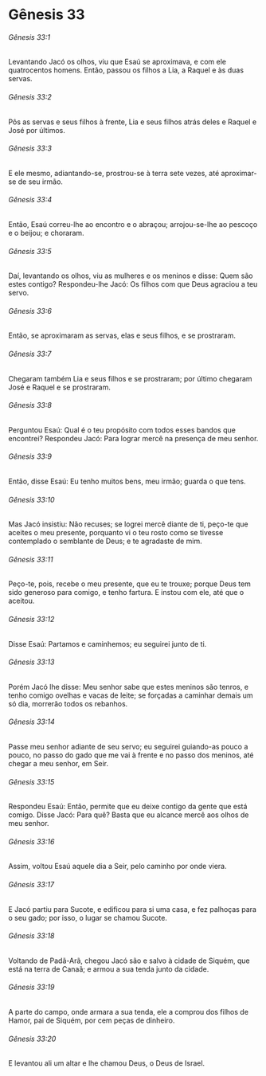 # Gênesis 33

###### Gênesis 33:1

Levantando Jacó os olhos, viu que Esaú se aproximava, e com ele quatrocentos homens. Então, passou os filhos a Lia, a Raquel e às duas servas.

###### Gênesis 33:2

Pôs as servas e seus filhos à frente, Lia e seus filhos atrás deles e Raquel e José por últimos.

###### Gênesis 33:3

E ele mesmo, adiantando-se, prostrou-se à terra sete vezes, até aproximar-se de seu irmão.

###### Gênesis 33:4

Então, Esaú correu-lhe ao encontro e o abraçou; arrojou-se-lhe ao pescoço e o beijou; e choraram.

###### Gênesis 33:5

Daí, levantando os olhos, viu as mulheres e os meninos e disse: Quem são estes contigo? Respondeu-lhe Jacó: Os filhos com que Deus agraciou a teu servo.

###### Gênesis 33:6

Então, se aproximaram as servas, elas e seus filhos, e se prostraram.

###### Gênesis 33:7

Chegaram também Lia e seus filhos e se prostraram; por último chegaram José e Raquel e se prostraram.

###### Gênesis 33:8

Perguntou Esaú: Qual é o teu propósito com todos esses bandos que encontrei? Respondeu Jacó: Para lograr mercê na presença de meu senhor.

###### Gênesis 33:9

Então, disse Esaú: Eu tenho muitos bens, meu irmão; guarda o que tens.

###### Gênesis 33:10

Mas Jacó insistiu: Não recuses; se logrei mercê diante de ti, peço-te que aceites o meu presente, porquanto vi o teu rosto como se tivesse contemplado o semblante de Deus; e te agradaste de mim.

###### Gênesis 33:11

Peço-te, pois, recebe o meu presente, que eu te trouxe; porque Deus tem sido generoso para comigo, e tenho fartura. E instou com ele, até que o aceitou.

###### Gênesis 33:12

Disse Esaú: Partamos e caminhemos; eu seguirei junto de ti.

###### Gênesis 33:13

Porém Jacó lhe disse: Meu senhor sabe que estes meninos são tenros, e tenho comigo ovelhas e vacas de leite; se forçadas a caminhar demais um só dia, morrerão todos os rebanhos.

###### Gênesis 33:14

Passe meu senhor adiante de seu servo; eu seguirei guiando-as pouco a pouco, no passo do gado que me vai à frente e no passo dos meninos, até chegar a meu senhor, em Seir.

###### Gênesis 33:15

Respondeu Esaú: Então, permite que eu deixe contigo da gente que está comigo. Disse Jacó: Para quê? Basta que eu alcance mercê aos olhos de meu senhor.

###### Gênesis 33:16

Assim, voltou Esaú aquele dia a Seir, pelo caminho por onde viera.

###### Gênesis 33:17

E Jacó partiu para Sucote, e edificou para si uma casa, e fez palhoças para o seu gado; por isso, o lugar se chamou Sucote.

###### Gênesis 33:18

Voltando de Padã-Arã, chegou Jacó são e salvo à cidade de Siquém, que está na terra de Canaã; e armou a sua tenda junto da cidade.

###### Gênesis 33:19

A parte do campo, onde armara a sua tenda, ele a comprou dos filhos de Hamor, pai de Siquém, por cem peças de dinheiro.

###### Gênesis 33:20

E levantou ali um altar e lhe chamou Deus, o Deus de Israel.

